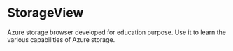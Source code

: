# StorageView
Azure storage browser developed for education purpose. Use it to learn the various capabilities of Azure storage.
